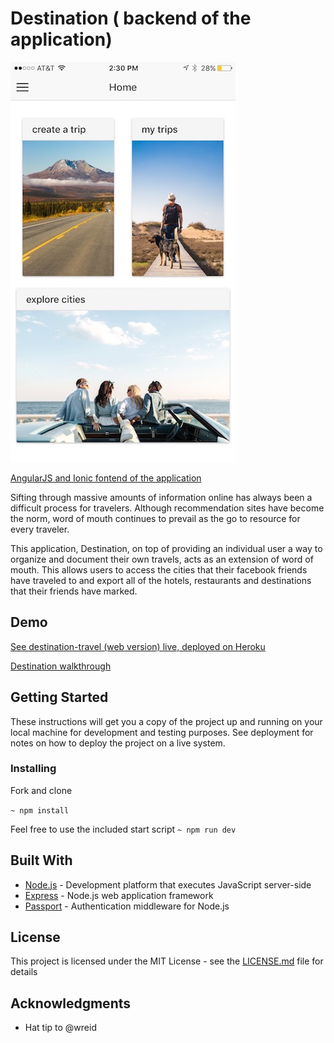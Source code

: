 # Destination ( backend of the application)

![screenshot](https://github.com/ith-harvey/destination-travel/blob/master/screenshot.jpeg)

[AngularJS and Ionic fontend of the application](https://github.com/ith-harvey/destination-travel)

Sifting through massive amounts of information online has always been a difficult process for travelers. Although recommendation sites have become the norm, word of mouth continues to prevail as the go to resource for every traveler.

This application, Destination, on top of providing an individual user a way to organize and document their own travels, acts as an extension of word of mouth. This allows users to access the cities that their facebook friends have traveled to and export all of the hotels, restaurants and destinations that their friends have marked.

## Demo
[See destination-travel (web version) live, deployed on Heroku](https://destination-travel.herokuapp.com/#/app/home)

[Destination walkthrough](https://youtu.be/ue5LFooJ7LY)

## Getting Started

These instructions will get you a copy of the project up and running on your local machine for development and testing purposes. See deployment for notes on how to deploy the project on a live system.

### Installing

Fork and clone

`~ npm install`

Feel free to use the included start script `~ npm run dev`

## Built With

* [Node.js](https://nodejs.org/en/) - Development platform that executes JavaScript server-side
* [Express](https://expressjs.com/) - Node.js web application framework
* [Passport](http://passportjs.org/) - Authentication middleware for Node.js

## License

This project is licensed under the MIT License - see the [LICENSE.md](LICENSE.md) file for details

## Acknowledgments

* Hat tip to @wreid
